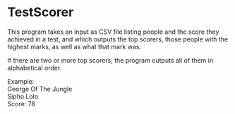 # TestScorer
This program takes an input as CSV file listing people and the score they achieved in a test, and which outputs the top scorers, those people with the highest marks, as well as what that mark was.

If there are two or more top scorers, the program outputs all of them in alphabetical order.

Example:<br />
George Of The Jungle <br />
Sipho Lolo<br />
Score: 78<br />
